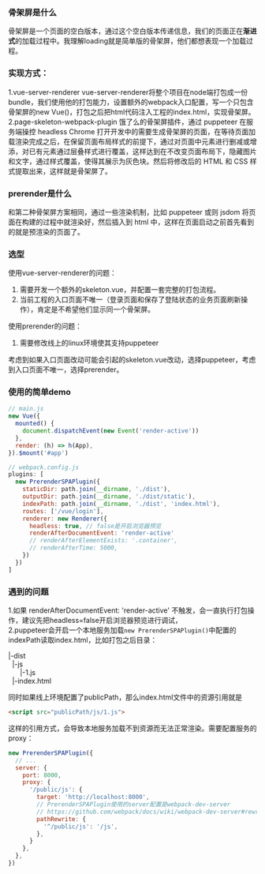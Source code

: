 ### 骨架屏是什么
骨架屏是一个页面的空白版本，通过这个空白版本传递信息，我们的页面正在**渐进式**的加载过程中。我理解loading就是简单版的骨架屏，他们都想表现一个加载过程。
### 实现方式：
1.vue-server-renderer
vue-server-renderer将整个项目在node端打包成一份bundle，我们使用他的打包能力，设置额外的webpack入口配置，写一个只包含骨架屏的new Vue()，打包之后把html代码注入工程的index.html，实现骨架屏。
2.page-skeleton-webpack-plugin
饿了么的骨架屏插件，通过 puppeteer 在服务端操控 headless Chrome 打开开发中的需要生成骨架屏的页面，在等待页面加载渲染完成之后，在保留页面布局样式的前提下，通过对页面中元素进行删减或增添，对已有元素通过层叠样式进行覆盖，这样达到在不改变页面布局下，隐藏图片和文字，通过样式覆盖，使得其展示为灰色块。然后将修改后的 HTML 和 CSS 样式提取出来，这样就是骨架屏了。

### prerender是什么
和第二种骨架屏方案相同，通过一些渲染机制，比如 puppeteer 或则 jsdom 将页面在构建的过程中就渲染好，然后插入到 html 中，这样在页面启动之前首先看到的就是预渲染的页面了。

### 选型
使用vue-server-renderer的问题：
1. 需要开发一个额外的skeleton.vue，并配置一套完整的打包流程。
2. 当前工程的入口页面不唯一（登录页面和保存了登陆状态的业务页面刷新操作），肯定是不希望他们显示同一个骨架屏。

使用prerender的问题：
1. 需要修改线上的linux环境使其支持puppeteer

考虑到如果入口页面改动可能会引起的skeleton.vue改动，选择puppeteer，考虑到入口页面不唯一，选择prerender。

### 使用的简单demo
```javascript
// main.js
new Vue({
  mounted() {
    document.dispatchEvent(new Event('render-active'))
  },
  render: (h) => h(App),
}).$mount('#app')
```
```javascript
// webpack.config.js
plugins: [
  new PrerenderSPAPlugin({
    staticDir: path.join(__dirname, './dist'),
    outputDir: path.join(__dirname, './dist/static'),
    indexPath: path.join(__dirname, './dist', 'index.html'),
    routes: ['/vue/login'],
    renderer: new Renderer({
      headless: true, // false是开启浏览器预览
      renderAfterDocumentEvent: 'render-active'
      // renderAfterElementExists: '.container',
      // renderAfterTime: 5000,
    })
  })
]
```
### 遇到的问题
1.如果 renderAfterDocumentEvent: 'render-active' 不触发，会一直执行打包操作，建议先把headless=false开启浏览器预览进行调试，  
2.puppeteer会开启一个本地服务加载`new PrerenderSPAPlugin()`中配置的indexPath读取index.html，比如打包之后目录：  

|-dist  
&nbsp;&nbsp;|-js  
&nbsp;&nbsp;&nbsp;&nbsp;&nbsp;&nbsp;|-1.js  
&nbsp;&nbsp;|-index.html  

同时如果线上环境配置了publicPath，那么index.html文件中的资源引用就是
```html
<script src="publicPath/js/1.js">
```
这样的引用方式，会导致本地服务加载不到资源而无法正常渲染。需要配置服务的proxy：  
```javascript
new PrerenderSPAPlugin({
  // ...
  server: {
    port: 8000,
    proxy: {
      '/public/js': {
        target: 'http://localhost:8000',
        // PrerenderSPAPlugin使用的server配置是webpack-dev-server
        // https://github.com/webpack/docs/wiki/webpack-dev-server#rewriting-urls-of-proxy-request
        pathRewrite: {
          '^/public/js': '/js',
        },
      }
    },
  },
})
```
